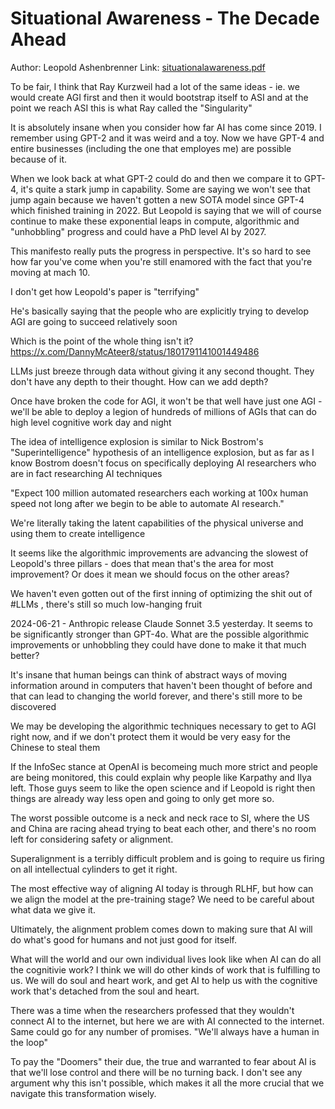 # Situational Awareness - The Decade Ahead

Author: Leopold Ashenbrenner
Link: [situationalawareness.pdf](https://situational-awareness.ai/wp-content/uploads/2024/06/situationalawareness.pdf)

To be fair, I think that Ray Kurzweil had a lot of the same ideas - ie. we would create AGI first and then it would bootstrap itself to ASI and at the point we reach ASI this is what Ray called the "Singularity"

It is absolutely insane when you consider how far AI has come since 2019. I remember using GPT-2 and it was weird and a toy. Now we have GPT-4 and entire businesses (including the one that employes me) are possible because of it.

When we look back at what GPT-2 could do and then we compare it to GPT-4, it's quite a stark jump in capability. Some are saying we won't see that jump again because we haven't gotten a new SOTA model since GPT-4 which finished training in 2022. But Leopold is saying that we will of course continue to make these exponential leaps in compute, algorithmic and "unhobbling" progress and could have a PhD level AI by 2027.

This manifesto really puts the progress in perspective. It's so hard to see how far you've come when you're still enamored with the fact that you're moving at mach 10.

I don't get how Leopold's paper is "terrifying"

He's basically saying that the people who are explicitly trying to develop AGI are going to succeed relatively soon

Which is the point of the whole thing isn't it? https://x.com/DannyMcAteer8/status/1801791141001449486

LLMs just breeze through data without giving it any second thought. They don't have any depth to their thought. How can we add depth?

Once have broken the code for AGI, it won't be that well have just one AGI - we'll be able to deploy a legion of hundreds of millions of AGIs that can do high level cognitive work day and night

The idea of intelligence explosion is similar to Nick Bostrom's "Superintelligence" hypothesis of an intelligence explosion, but as far as I know Bostrom doesn't focus on specifically deploying AI researchers who are in fact researching AI techniques

"Expect 100 million automated researchers each working at 100x human speed not long after we begin to be able to automate AI research."

We're literally taking the latent capabilities of the physical universe and using them to create intelligence

It seems like the algorithmic improvements are advancing the slowest of Leopold's three pillars - does that mean that's the area for most improvement? Or does it mean we should focus on the other areas?

We haven't even gotten out of the first inning of optimizing the shit out of #LLMs , there's still so much low-hanging fruit

2024-06-21 - Anthropic release Claude Sonnet 3.5 yesterday. It seems to be significantly stronger than GPT-4o. What are the possible algorithmic improvements or unhobbling they could have done to make it that much better?

It's insane that human beings can think of abstract ways of moving information around in computers that haven't been thought of before and that can lead to changing the world forever, and there's still more to be discovered

We may be developing the algorithmic techniques necessary to get to AGI right now, and if we don't protect them it would be very easy for the Chinese to steal them

If the InfoSec stance at OpenAI is becomeing much more strict and people are being monitored, this could explain why people like Karpathy and Ilya left. Those guys seem to like the open science and if Leopold is right then things are already way less open and going to only get more so.

The worst possible outcome is a neck and neck race to SI, where the US and China are racing ahead trying to beat each other, and there's no room left for considering safety or alignment.

Superalignment is a terribly difficult problem and is going to require us firing on all intellectual cylinders to get it right.

The most effective way of aligning AI today is through RLHF, but how can we align the model at the pre-training stage? We need to be careful about what data we give it.

Ultimately, the alignment problem comes down to making sure that AI will do what's good for humans and not just good for itself.

What will the world and our own individual lives look like when AI can do all the cognitivie work? I think we will do other kinds of work that is fulfilling to us. We will do soul and heart work, and get AI to help us with the cognitive work that's detached from the soul and heart.

There was a time when the researchers professed that they wouldn't connect AI to the internet, but here we are with AI connected to the internet. Same could go for any number of promises. "We'll always have a human in the loop"

To pay the "Doomers" their due, the true and warranted to fear about AI is that we'll lose control and there will be no turning back. I don't see any argument why this isn't possible, which makes it all the more crucial that we navigate this transformation wisely.
